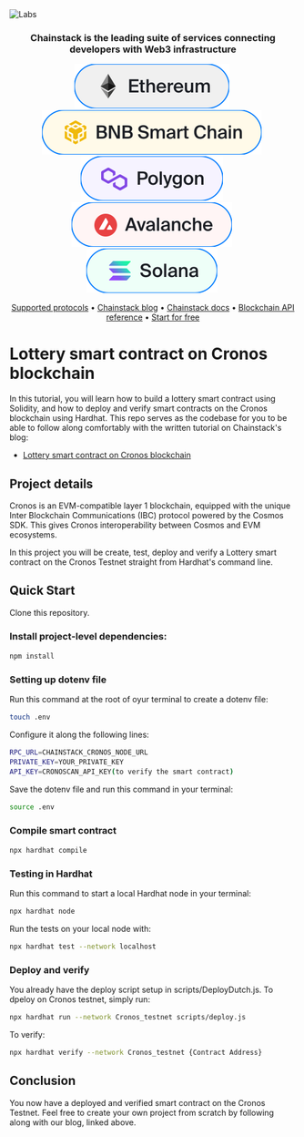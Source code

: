 <img width="1200" alt="Labs" src="https://user-images.githubusercontent.com/99700157/213291931-5a822628-5b8a-4768-980d-65f324985d32.png">

<p>
 <h3 align="center">Chainstack is the leading suite of services connecting developers with Web3 infrastructure</h3>
</p>

<p align="center">
  <a target="_blank" href="https://chainstack.com/build-better-with-ethereum/"><img src="https://github.com/soos3d/blockchain-badges/blob/main/protocols_badges/Ethereum.svg" /></a>&nbsp;  
  <a target="_blank" href="https://chainstack.com/build-better-with-bnb-smart-chain/"><img src="https://github.com/soos3d/blockchain-badges/blob/main/protocols_badges/BNB.svg" /></a>&nbsp;
  <a target="_blank" href="https://chainstack.com/build-better-with-polygon/"><img src="https://github.com/soos3d/blockchain-badges/blob/main/protocols_badges/Polygon.svg" /></a>&nbsp;
  <a target="_blank" href="https://chainstack.com/build-better-with-avalanche/"><img src="https://github.com/soos3d/blockchain-badges/blob/main/protocols_badges/Avalanche.svg" /></a>&nbsp;
  <a target="_blank" href="https://chainstack.com/build-better-with-solana/"><img src="https://github.com/soos3d/blockchain-badges/blob/main/protocols_badges/Solana.svg" /></a>&nbsp;
</p>

<p align="center">
  <a target="_blank" href="https://chainstack.com/protocols/">Supported protocols</a> •
  <a target="_blank" href="https://chainstack.com/blog/">Chainstack blog</a> •
  <a target="_blank" href="https://docs.chainstack.com/">Chainstack docs</a> •
  <a target="_blank" href="https://docs.chainstack.com/api/">Blockchain API reference</a> •
  <a target="_blank" href="https://console.chainstack.com/user/account/create">Start for free</a>
</p>

# Lottery smart contract on Cronos blockchain

In this tutorial, you will learn how to build a lottery smart contract using Solidity, and how to deploy and verify smart contracts on the Cronos blockchain using Hardhat.
This repo serves as the codebase for you to be able to follow along comfortably with the written tutorial on Chainstack's blog:

- [Lottery smart contract on Cronos blockchain](https://chainstack.com/lottery-smart-contract-on-cronos-blockchain/ "Lottery smart contract on Cronos blockchain")

## Project details

Cronos is an EVM-compatible layer 1 blockchain, equipped with the unique Inter Blockchain Communications (IBC) protocol powered by the Cosmos SDK. This gives Cronos interoperability between Cosmos and EVM ecosystems.

In this project you will be create, test, deploy and verify a Lottery smart contract on the Cronos Testnet straight from Hardhat's command line.

## Quick Start

Clone this repository.

### Install project-level dependencies:
```bash
npm install
```

### Setting up dotenv file

Run this command at the root of oyur terminal to create a dotenv file:
```bash
touch .env
```
Configure it along the following lines:

```bash
RPC_URL=CHAINSTACK_CRONOS_NODE_URL
PRIVATE_KEY=YOUR_PRIVATE_KEY
API_KEY=CRONOSCAN_API_KEY(to verify the smart contract)
```
Save the dotenv file and run this command in your terminal:

```bash
source .env
```


### Compile smart contract
```bash
npx hardhat compile
```

### Testing in Hardhat

Run this command to start a local Hardhat node in your terminal:

```bash
npx hardhat node
```
Run the tests on your local node with:

```bash
npx hardhat test --network localhost
```

### Deploy and verify

You already have the deploy script setup in scripts/DeployDutch.js. To dpeloy on Cronos testnet, simply run:

```bash
npx hardhat run --network Cronos_testnet scripts/deploy.js
```

To verify:

```bash
npx hardhat verify --network Cronos_testnet {Contract Address}
```

## Conclusion

You now have a deployed and verified smart contract on the Cronos Testnet. Feel free to create your own project from scratch by following along with our blog, linked above.
